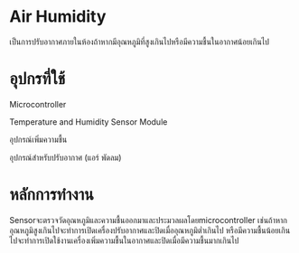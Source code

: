 # Air Humidity
เป็นการปรับอากาศภายในห้องถ้าหากมีอุณหภูมิที่สูงเกินไปหรือมีความชื้นในอากาศน้อยเกินไป
# อุปกรที่ใช้
Microcontroller

Temperature and Humidity Sensor Module

อุปกรณ์เพิ่มความชื้น

อุปกรณ์สำหรับปรับอากาศ (แอร์ พัดลม)

# หลักการทำงาน 
Sensorจะตรวจวัดอุณหภูมิและความชื้นออกมาและประมวลผลโดยmicrocontroller เช่นถ้าหากอุณหภูมิสูงเกินไปจะทำการเปิดเครื่องปรับอากาศและปิดเมื่ออุณหภูมิต่ำเกินไป หรือมีความชื้นน้อยเกินไปจะทำการเปิดใช้งานเครื่องเพิ่มความชื้นในอากาศและปิดเมื่อมีความชื้นมากเกินไป

